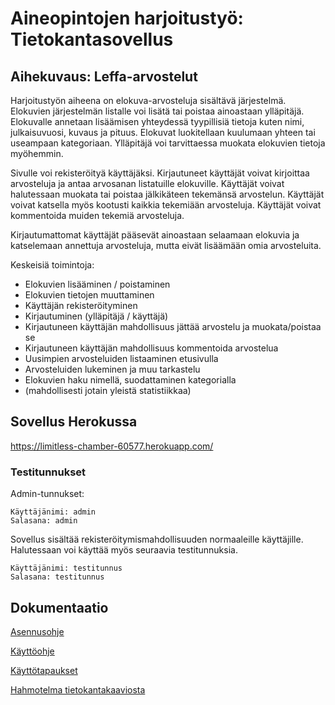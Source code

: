 # Aineopintojen harjoitustyö: Tietokantasovellus

## Aihekuvaus: Leffa-arvostelut

Harjoitustyön aiheena on elokuva-arvosteluja sisältävä järjestelmä. Elokuvien järjestelmän listalle voi lisätä tai poistaa ainoastaan ylläpitäjä. Elokuvalle annetaan lisäämisen yhteydessä tyypillisiä tietoja kuten nimi, julkaisuvuosi, kuvaus ja pituus. Elokuvat luokitellaan kuulumaan yhteen tai useampaan kategoriaan. Ylläpitäjä voi tarvittaessa muokata elokuvien tietoja myöhemmin.

Sivulle voi rekisteröityä käyttäjäksi. Kirjautuneet käyttäjät voivat kirjoittaa arvosteluja ja antaa arvosanan listatuille elokuville. Käyttäjät voivat halutessaan muokata tai poistaa jälkikäteen tekemänsä arvostelun. Käyttäjät voivat katsella myös kootusti kaikkia tekemiään arvosteluja. Käyttäjät voivat kommentoida muiden tekemiä arvosteluja.

Kirjautumattomat käyttäjät pääsevät ainoastaan selaamaan elokuvia ja katselemaan annettuja arvosteluja, mutta eivät lisäämään omia arvosteluita.

Keskeisiä toimintoja:

* Elokuvien lisääminen / poistaminen
* Elokuvien tietojen muuttaminen
* Käyttäjän rekisteröityminen
* Kirjautuminen (ylläpitäjä / käyttäjä)
* Kirjautuneen käyttäjän mahdollisuus jättää arvostelu ja muokata/poistaa se
* Kirjautuneen käyttäjän mahdollisuus kommentoida arvostelua
* Uusimpien arvosteluiden listaaminen etusivulla
* Arvosteluiden lukeminen ja muu tarkastelu
* Elokuvien haku nimellä, suodattaminen kategorialla
* (mahdollisesti jotain yleistä statistiikkaa)

## Sovellus Herokussa

https://limitless-chamber-60577.herokuapp.com/

### Testitunnukset

Admin-tunnukset:

```
Käyttäjänimi: admin
Salasana: admin
```

Sovellus sisältää rekisteröitymismahdollisuuden normaaleille käyttäjille. Halutessaan voi käyttää myös seuraavia testitunnuksia. 

```
Käyttäjänimi: testitunnus
Salasana: testitunnus
```


## Dokumentaatio
[Asennusohje](https://github.com/anketola/Tietokanta-leffasovellus/blob/master/documentation/asennusohje.md)

[Käyttöohje](https://github.com/anketola/Tietokanta-leffasovellus/blob/master/documentation/kayttoohje.md)

[Käyttötapaukset](https://github.com/anketola/Tietokanta-leffasovellus/blob/master/documentation/kayttotapaukset.md)

[Hahmotelma tietokantakaaviosta](https://github.com/anketola/Tietokanta-leffasovellus/blob/master/documentation/tietokantakaavio.md)
